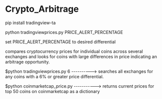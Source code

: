 # Crypto_Arbitrage

pip install tradingview-ta

python tradingviewprices.py PRICE_ALERT_PERCENTAGE

set PRICE_ALERT_PERCENTAGE to desired differential 

compares cryptocurrency prices for individual coins across several exchanges and looks for coins with large differences in price indicating an arbitrage opportunity.

$python tradingviewprices.py 6  ----------> searches all exchanges for any coins with a 6% or greater price differential.

$python coinmarketcap_price.py -----------> returns current prices for top 50 coins on coinmarketcap as a dictionary 
